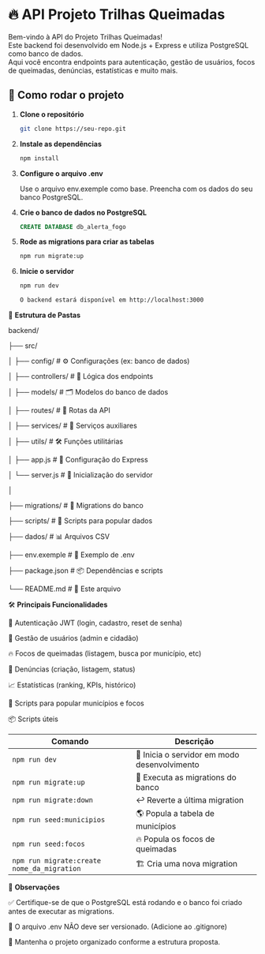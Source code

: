 # 🔥 API Projeto Trilhas Queimadas

Bem-vindo à API do Projeto Trilhas Queimadas!  
Este backend foi desenvolvido em Node.js + Express e utiliza PostgreSQL como banco de dados.  
Aqui você encontra endpoints para autenticação, gestão de usuários, focos de queimadas, denúncias, estatísticas e muito mais.

## 🚀 Como rodar o projeto

1. **Clone o repositório**
   ```sh
   git clone https://seu-repo.git
   
2. **Instale as dependências**
   ```sh
   npm install
   
3. **Configure o arquivo .env**

   Use o arquivo env.exemple como base.
   Preencha com os dados do seu banco PostgreSQL.

4. **Crie o banco de dados no PostgreSQL**
   
   ```sql
   CREATE DATABASE db_alerta_fogo

5. **Rode as migrations para criar as tabelas**
   ```sh
   npm run migrate:up

6. **Inicie o servidor**
   ```sh
   npm run dev

   O backend estará disponível em http://localhost:3000

📁 **Estrutura de Pastas**

backend/

├── src/

│   ├── config/         # ⚙️ Configurações (ex: banco de dados)

│   ├── controllers/    # 🎯 Lógica dos endpoints

│   ├── models/         # 🗂️ Modelos do banco de dados

│   ├── routes/         # 🚦 Rotas da API

│   ├── services/       # 🔧 Serviços auxiliares

│   ├── utils/          # 🛠️ Funções utilitárias

│   ├── app.js          # 🚀 Configuração do Express

│   └── server.js       # 🔌 Inicialização do servidor

│

├── migrations/         # 🧱 Migrations do banco

├── scripts/            # 📜 Scripts para popular dados

├── dados/              # 📊 Arquivos CSV

├── env.exemple         # 📄 Exemplo de .env

├── package.json        # 📦 Dependências e scripts

└── README.md           # 📘 Este arquivo


🛠️ **Principais Funcionalidades**

🔐 Autenticação JWT (login, cadastro, reset de senha)

👥 Gestão de usuários (admin e cidadão)

🔥 Focos de queimadas (listagem, busca por município, etc)

📣 Denúncias (criação, listagem, status)

📈 Estatísticas (ranking, KPIs, histórico)

🧩 Scripts para popular municípios e focos

📦 Scripts úteis

| Comando                                    | Descrição                                    |
| ------------------------------------------ | -------------------------------------------- |
| `npm run dev`                              | 🚀 Inicia o servidor em modo desenvolvimento |
| `npm run migrate:up`                       | 🧱 Executa as migrations do banco            |
| `npm run migrate:down`                     | ↩️ Reverte a última migration                |
| `npm run seed:municipios`                  | 🌎 Popula a tabela de municípios             |
| `npm run seed:focos`                       | 🔥 Popula os focos de queimadas              |
| `npm run migrate:create nome_da_migration` | 🏗️ Cria uma nova migration                  |

📝 **Observações**

✅ Certifique-se de que o PostgreSQL está rodando e o banco foi criado antes de executar as migrations.

🛑 O arquivo .env NÃO deve ser versionado. (Adicione ao .gitignore)

📌 Mantenha o projeto organizado conforme a estrutura proposta.
